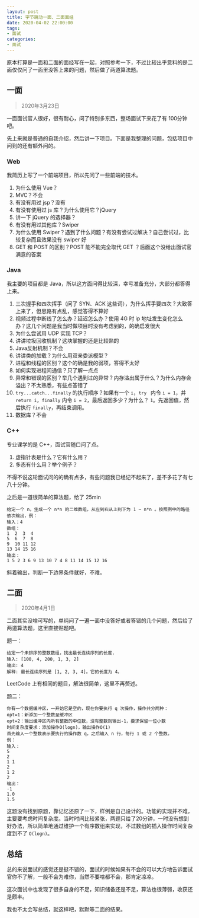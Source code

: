 ```yaml
---
layout: post
title: 字节跳动一面、二面面经
date: 2020-04-02 22:00:00
tags:
- 面试
categories:
- 面试
---
```


原本打算是一面和二面的面经写在一起，对照参考一下，不过比较出乎意料的是二面仅仅问了一面里没答上来的问题，然后做了两道算法题。

## 一面

> 2020年3月23日

一面面试官人很好，很有耐心，问了特别多东西，整场面试下来花了有 100分钟吧。

先上来就是普通的自我介绍，然后讲一下项目。下面是我整理的问题，包括项目中问到的还有额外问的。

### Web

我简历上写了一个前端项目，所以先问了一些前端的技术。

1. 为什么使用 Vue？
2. MVC？不会
3. 有没有用过 jsp？没有
4. 有没有使用过 js 库？为什么使用它？jQuery
5. 讲一下 jQuery 的选择器？
6. 有没有用过其他库？Swiper
7. 为什么使用 Swiper？遇到了什么问题？有没有尝试过解决？自己尝试过，比较复杂而且效果没有 swiper 好
8. GET 和 POST 的区别？POST 能不能完全取代 GET ？后面这个没给出面试官满意的答案

### Java

我主要的项目都是 Java，所以这方面问得比较深，幸亏准备充分，大部分都答得上来。

1. 三次握手和四次挥手（问了 SYN、ACK 这些词），为什么挥手要四次？大致答上来了，但思路有点乱，感觉答得不算好
2. 视频过程中断线了怎么办？延迟怎么办？使用 4G 时 ip 地址发生变化怎么办？这几个问题是我当时做项目时没有考虑到的，的确启发很大
3. 为什么尝试用 UDP 实现 TCP？
4. 讲讲垃圾回收机制？这块掌握的还是比较熟的
5. Java反射机制？不会
6. 讲讲类的加载？为什么用双亲委派模型？
7. 进程和线程的区别？这个的确是我的弱项，答得不太好
8. 如何实现进程间通信？只了解一点点
9. 异常和错误的区别？举几个遇到过的异常？内存溢出属于什么？为什么内存会溢出？不太熟悉，有些点答错了
10. `try...catch...finally` 的执行顺序？如果有一个 `i`，`try ` 内令 `i = 1`，并 `return i`，`finally` 内令 `i = 2`，最后返回多少？为什么？ `1`。先返回值，然后执行 `finally`，再结束调用。
11. 数据库？不会

### C++

专业课学的是 C++，面试官随口问了点。

1. 虚指针表是什么？它有什么用？
2. 多态有什么用？举个例子？



不得不说这轮面试问的的确有点多，有些问题我已经记不起来了，差不多花了有七八十分钟。

之后是一道很简单的算法题，给了 25min

```
给定一个 n，生成一个 n*n 的二维数组，从左到右从上到下为 1 ~ n*n 。按照例中的路径依次输出，例：
输入：4
数组：
1  2  3  4
5  6  7  8
9  10 11 12
13 14 15 16
输出：
1 5 2 3 6 9 13 10 7 4 8 11 14 15 12 16
```

斜着输出，判断一下边界条件就好，不难。

## 二面

> 2020年4月1日

二面其实没啥可写的，单纯问了一遍一面中没答好或者答错的几个问题，然后给了两道算法题，这里直接贴题吧。

题一：

```
给定一个未排序的整数数组，找出最长连续序列的长度.
输入: [100, 4, 200, 1, 3, 2]
输出: 4
解释: 最长连续序列是 [1, 2, 3, 4]。它的长度为 4。
```

LeetCode 上有相同的题目，解法很简单，这里不再赘述。

题二：

```
你有一个数据缓冲区，一开始它是空的，现在你要执行 q 次操作，操作共分两种：
opt=1：新添加一个整数至缓冲区
opt=2：输出缓冲区内所有整数的中位数，没有整数则输出-1，要求保留一位小数
时间复杂度要求：添加操作O(logn)，输出操作O(1)
首先输入一个整数表示要执行的操作数 q，之后输入 n 行，每行 1 或 2 个整数。
例：
输入：
5
2
1 1
2
1 2
2
输出：
-1
1.0
1.5
```

这题没有找到原题，靠记忆还原了一下，样例是自己设计的。功能的实现并不难，主要要考虑时间复杂度。当时时间比较紧张，两题只给了20分钟，一时没有想到好办法，所以简单地通过维护一个有序数组来实现，不过数组的插入操作时间复杂度到不了 `O(logn)`。

## 总结

总的来说面试的感觉还是挺不错的，面试的时候如果有不会的可以大方地告诉面试官你不了解，一般不会为难你，当然不要啥都不会，那肯定凉凉。

这次面试中也发现了很多自身的不足，知识储备还是不足，算法也很薄弱，收获还是颇丰。

我也不太会写总结，就这样吧，默默等二面的结果。